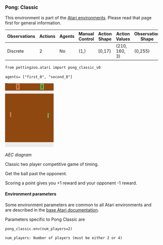 
### Pong: Classic

This environment is part of the [Atari environments](../atari.md). Please read that page first for general information.

| Observations | Actions | Agents  | Manual Control | Action Shape | Action Values | Observation Shape | Observation Values | Num States |
|--------------|---------|---------|----------------|--------------|---------------|-------------------|--------------------|------------|
| Discrete  | 2 | No      | (1,)    | [0,17]         | (210, 160, 3)         | (0,255)            | ?          |

`from pettingzoo.atari import pong_classic_v0`

`agents= ["first_0", "second_0"]`

![pong gif](atari_pong_classic.gif)

*AEC diagram*

Classic two player competitive game of timing.

Get the ball past the opponent.

Scoring a point gives you +1 reward and your opponent -1 reward.


#### Environment parameters

Some environment parameters are common to all Atari environments and are described in the [base Atari documentation](../atari.md).

Parameters specific to Pong Classic are

```
pong_classic.env(num_players=2)
```

```
num_players: Number of players (must be either 2 or 4)
```
